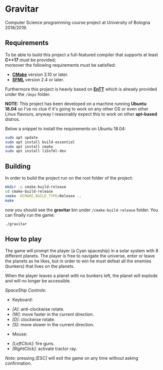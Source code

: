 # Gravitar

Computer Science programming course project at University of Bologna 2018/2019.

## Requirements

To be able to build this project a full-featured compiler that supports at least **C++17** must be provided;  
moreover the following requirements must be satisfied:

 - [**CMake**](https://cmake.org) version 3.10 or later.
 - [**SFML**](https://www.sfml-dev.org/index.php) version 2.4 or later.

Furthermore this project is heavly based on [**EnTT**](https://github.com/skypjack/entt) which is already provided under the `/deps` folder.

**NOTE:** This project has been developed on a machine running **Ubuntu 18.04** so I've no clue if it's going to work on 
any other OS or even other Linux flavours, anyway I reasonably expect this to work on other **apt-based** distros.

Below a snippet to install the requirements on Ubuntu 18.04:

```bash
sudo apt update
sudo apt install build-essential
sudo apt install cmake
sudo apt install libsfml-dev
```

## Building

In order to build the project run on the root folder of the project:

```bash
mkdir -p cmake-build-release
cd cmake-build-release
cmake -DCMAKE_BUILD_TYPE=Release ..
make
```

now you should see the **gravitar** bin under `/cmake-build-release` folder.
You can finally run the game:

```bash
./gravitar
```

## How to play

The game will prompt the player (a Cyan spaceship) in a solar system with 8 different planets.
The player is free to navigate the universe, enter or leave the planets as he likes, but in order 
to win he must defeat all the enemies (bunkers) that lives on the planets.

When the player leaves a planet with no bunkers left, the planet will explode and will no longer be accessible.

*SpaceShip Controls:*
* Keyboard:
 - *[A]*: anti-clockwise rotate.
 - *[W]*: move faster in the current direction.
 - *[D]*: clockwise rotate.
 - *[S]*: move slower in the current direction.
* Mouse:
 - *[LeftClick]*: fire guns.
 - *[RightClick]*: activate tractor ray.

*Note:* pressing *[ESC]* will exit the game on any time without asking confirmation.

